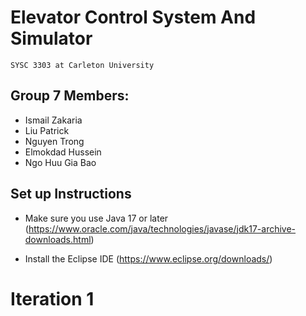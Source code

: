 # Elevator Control System And Simulator
```
SYSC 3303 at Carleton University 
```

## Group 7 Members:
* Ismail Zakaria
* Liu Patrick
* Nguyen Trong
* Elmokdad Hussein
* Ngo Huu Gia Bao

## Set up Instructions
* Make sure you use Java 17 or later (https://www.oracle.com/java/technologies/javase/jdk17-archive-downloads.html)

* Install the Eclipse IDE (https://www.eclipse.org/downloads/)

# Iteration 1
